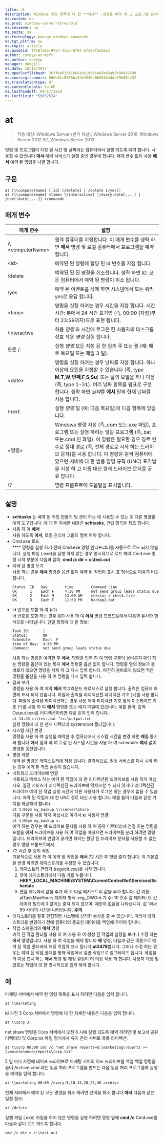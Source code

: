 ```yaml
---
title: at
description: Windows 명령 항목에 대 한 **에서** -명령을 예약 하 고 프로그램 컴퓨터의 지정 된 시간 및 날짜에 실행 합니다.
ms.custom: na
ms.prod: windows-server-threshold
ms.reviewer: na
ms.suite: na
ms.technology: manage-windows-commands
ms.tgt_pltfrm: na
ms.topic: article
ms.assetid: ff18fd16-9437-4c53-8794-bfc67f5256b3
author: coreyp-at-msft
ms.author: coreyp
manager: dongill
ms.date: 10/16/2017
ms.openlocfilehash: 26ffa962541666e0e19b1c408bd6ab0b904296dd
ms.sourcegitcommit: 0d0b32c8986ba7db9536e0b8648d4ddf9b03e452
ms.translationtype: HT
ms.contentlocale: ko-KR
ms.lasthandoff: 04/17/2019
ms.locfileid: "59832524"
---
```

# <a name="at"></a>at

>적용 대상: Windows Server (반기 채널), Windows Server 2016, Windows Server 2012 R2, Windows Server 2012

명령 및 프로그램이 지정 된 시간 및 날짜에는 컴퓨터에서 실행 되도록 예약 합니다. 사용할 수 있습니다 **에서** 예약 서비스가 실행 중인 경우에 합니다. 매개 변수 없이 사용 **에서** 예약 된 명령을 나열 합니다.
## <a name="syntax"></a>구문
```
at [\\computername] [[id] [/delete] | /delete [/yes]]
at [\\computername] <time> [/interactive] [/every:date[,...] | /next:date[,...]] <command>
```
## <a name="parameters"></a>매개 변수
|매개 변수|설명|
|----------------------|--------|
|\\\\\<computerName\>|원격 컴퓨터를 지정합니다. 이 매개 변수를 생략 하면 **에서** 명령 및 로컬 컴퓨터에서 프로그램을 예약 합니다.|
|\<id\>|예약된 된 명령에 할당 된 id 번호를 지정 합니다.|
|/delete|예약된 된 된 명령을 취소합니다. 생략 하면 *ID*, 모든 컴퓨터에서 예약 된 명령이 취소 됩니다.|
|/yes|예약 된 이벤트를 삭제 하면 시스템에서 모든 쿼리 yes로 응답 합니다.|
|\<time\>|명령을 실행 하려는 경우 시간을 지정 합니다. 시간 시간: 분에서 24 시간 표기법 (즉, 00:00 [자정]부터 23:59까지)으로 표현 됩니다.|
|/interactive|허용 *명령* 와 시간에 로그온 한 사용자의 데스크톱 상호 작용 *명령* 실행 합니다.|
|모든 /:|실행 *명령* 모든 지정 된 한 일의 주 또는 월 (예: 매주 목요일 또는 매월 3 일).|
|\<date\>|명령을 실행 하려는 경우 날짜를 지정 합니다. 하나 이상의 요일을 지정할 수 있습니다 (즉, type **M**,**T**,**W**,**번째**,**F**,**S**,**Su**) 또는 달의 요일을 하나 이상 (즉, type 1-31). 여러 날짜 항목을 쉼표로 구분 합니다. 생략 하면 *날짜*를 **에서** 달의 현재 날짜를 사용 합니다.|
|/next:|실행 *명령* 일 (예: 다음 목요일)의 다음 항목에 있습니다.|
|\<명령\>|Windows 명령 지정 (즉,.com 또는.exe 파일), 프로그램 또는 실행 하려는 일괄 프로그램 (즉,.bat 또는.cmd 인 파일). 이 명령은 필요한 경우 경로 인수로 절대 경로 (즉, 전체 경로로 시작 하는 드라이브 문자)를 사용 합니다. 이 명령은 원격 컴퓨터에 있으면 서버에 대 한 범용 명명 규칙 (UNC) 표기법을 지정 하 고 이름 대신 원격 드라이브 문자를 공유 합니다.|
|/?|명령 프롬프트에 도움말을 표시합니다.|
## <a name="remarks"></a>설명
-   **schtasks** 는 예약 된 작업 만들기 및 관리 하는 데 사용할 수 있는 또 다른 명령줄 예약 도구입니다. 에 대 한 자세한 내용은 **schtasks**, 관련 항목을 참조 합니다.
-   사용 하 여 **에서**  
    사용 하도록 **에서**, 로컬 관리자 그룹의 멤버 여야 합니다.
-   Cmd.exe 로드  
    **** 명령을 실행 하기 전에 Cmd.exe 명령 인터프리터를 자동으로 로드 되지 않습니다. 실행 파일 (.exe)을 실행 하지 않는 경우 명시적으로 로드 해야 Cmd.exe 명령 시작 부분에 다음과 같이: **cmd /c dir > c:\test.out**
-   예약 된 명령 보기  
    사용 하는 경우 **에서** 명령줄 옵션 없이 예약 된 작업이 표시 표 형식으로 다음과 비슷합니다.
    ```
    Status  ID   Day        time        Command Line
    OK      1    Each F     4:30 PM     net send group leads status due
    OK      2    Each M     12:00 AM    chkstor > check.file
    OK      3    Each F     11:59 PM    backup2.bat
    ```
-   Id 번호를 포함 하 여 (*ID*)  
    Id 번호를 포함 하는 경우 (*ID*) 사용 하 여 **에서** 명령 프롬프트에서 다음과 유사한 형식으로 나타납니다. 단일 항목에 대 한 정보:  
    ```
    Task ID:      1
    Status:       OK
    Schedule:     Each  F
    time of Day:  4:30 PM
    Command:      net send group leads status due
    ```
    사용 하는 명령은 예약한 후 **에서**, 명령을 입력 하 여 명령 구문이 올바른지 확인 하는 명령줄 옵션이 있는 특히 **에서** 명령줄 옵션 없이 합니다. 명령줄 열의 정보가 올바르지 않으면 명령을 삭제 하 고 다시 입력 합니다. 여전히 올바르지 않으면 적은 명령줄 옵션을 사용 하 여 명령을 다시 입력 합니다.
-   결과 보기  
    명령을 사용 하 여 예약 **에서** 백그라운드 프로세스로 실행 합니다. 출력은 컴퓨터 화면에 표시 되지 않습니다. 파일에 출력을 리디렉션할 리디렉션 기호 (>)를 사용 합니다. 파일에 출력을 리디렉션하는 경우 사용 해야 리디렉션 기호 앞에 이스케이프 기호 (^)를 사용 하 여 **에서** 명령줄 또는 배치 파일에 있습니다. 예를 들어, 출력 Output.text를 리디렉션하려면 다음 같이 입력 합니다.  
    `at 14:45 c:\test.bat ^>c:\output.txt`  
    실행 명령에 대 한 현재 디렉터리 systemroot 폴더입니다.
-   시스템 시간 변경  
    명령을 사용 하 여 실행을 예약한 후 컴퓨터에서 시스템 시간을 변경 하면 **에**를 동기화 합니다 **에서** 입력 하 여 수정 된 시스템 시간을 사용 하 여 scheduler **에서** 없이 명령줄 옵션입니다.
-   명령 저장  
    예약 된 명령은 레지스트리에 저장 됩니다. 결과적으로, 일정 서비스를 다시 시작 하는 경우 예약 된 작업 손실지 않습니다.
-   네트워크 드라이브에 연결  
    네트워크 액세스 하는 예약 된 작업에 대 한 리디렉션된 드라이브를 사용 하지 마십시오. 일정 서비스가 리디렉션된 드라이브에 액세스할 수 되지 않거나 리디렉션된 드라이브 예약 된 작업 실행 시간에 다른 사용자가 로그온 하는 경우에 없을 수 있습니다. 예약 된 작업에 대 한 UNC 경로 대신 사용 합니다. 예를 들어 다음과 같은 가치를 제공해야 합니다.  
    `at 1:00pm my_backup \\\server\share`  
    다음 구문을 사용 하지 마십시오 여기서 **x:** 사용자 연결:  
    `at 1:00pm my_backup x:`  
    예약 하는 경우는 **에** 드라이브 문자를 사용 하 여 공유 디렉터리에 연결 하는 명령을 포함을 **에서** 드라이브를 사용 하 여 작업을 마쳤으면 드라이브를 분리 하려면 명령입니다. 드라이브의 연결이 끊기면 하지는 할당 된 드라이브 문자를 사용할 수 없는 경우 명령 프롬프트에서
-   72 시간 후 중지 작업  
    기본적으로 사용 하 여 예약 된 작업을 **에서** 72 시간 후 명령 중지 합니다. 이 기본값을 변경 하려면 레지스트리를 수정할 수 있습니다.
    1.  레지스트리 편집기 (regedit.exe)를 시작 합니다.
    2.  찾아 레지스트리에서 다음 키를 누릅니다. **HKEY_LOCAL_MACHINE\SYSTEM\CurrentControlSet\Services\Schedule**
    3.  편집 메뉴에서 값을 추가 하 고 다음 레지스트리 값을 추가 합니다. 값 이름: atTaskMaxHours 데이터 형식: reg_DWOrd 기 수: 10 진수 값 데이터: 0. 값 데이터 필드에 0 값에는 중지 되지 않으며, 제한이 없음을 나타냅니다. 값 1에서 99 사이의 시간을 나타냅니다.
**주의**
-   레지스트리를 잘못 편집하면 시스템에 심각한 손상을 줄 수 있습니다. 따라서 레지스트리를 변경하기 전에 컴퓨터의 중요한 데이터를 백업해 두어야 합니다.
-   작업 스케줄러와 **에서** 명령  
    예약 된 작업 폴더를 사용 하 여 사용 하 여 생성 된 작업의 설정을 보거나 수정 하는 **에서** 명령입니다. 사용 하 여 작업을 예약 합니다 **에** 명령, 다음과 같은 이름으로 예약 된 작업 폴더에서 해당 작업이 표시 됩니다:**at3478**합니다. 그러나 수정 하는 경우는 예약 된 작업 폴더를 통해 작업에서 일반 작업으로 업그레이드 됩니다. 작업을 더 이상 표시 하는 **에서** 명령 및 계정 설정이 더 이상 적용 하 합니다. 사용자 계정 및 암호는 작업에 대 한 명시적으로 입력 해야 합니다.
## <a name="examples"></a>예
마케팅 서버에서 예약 된 명령 목록을 표시 하려면 다음을 입력 합니다.

`at \\marketing`

id 가진 3 Corp 서버에서 명령에 대 한 자세한 내용은 다음을 입력 합니다.

`at \\corp 3`

net share 명령을 Corp 서버에서 오전 8 시에 실행 되도록 예약 하려면 및 보고서 공유 디렉터리 및 Corp.txt 파일 형식에서 유지 관리 서버로 목록 리디렉션:

`at \\corp 08:00 cmd /c "net share reports=d:\marketing\reports >> \\maintenance\reports\corp.txt"`

5 일 마다 자정에 테이프 드라이브로 마케팅 서버의 하드 드라이브를 백업 백업 명령을 들어 Archive.cmd 라는 일괄 처리 프로그램을 만드는 다음 일괄 처리 프로그램의 실행을 예약을 입력 합니다.

`at \\marketing 00:00 /every:5,10,15,20,25,30 archive`

현재 서버에서 예약 된 모든 명령을 취소 하려면 선택을 취소 합니다 **에서** 다음과 같은 일정 정보:

`at /delete`

실행 파일 (.exe) 파일을 하지 않은 명령을 실행 하려면 명령 앞에 **cmd /c** Cmd.exe를 다음과 같이 로드 하도록 합니다.

`cmd /c dir > c:\test.out`

